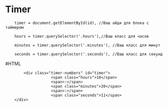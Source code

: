 # Timer

        timer = document.getElementById(id), //Ваш айди для блока с таймером
        
        hours = timer.querySelector('.hours'),//Ваш класс для часов
        
        minutes = timer.querySelector('.minutes'), //Ваш класс для минут
        
        seconds = timer.querySelector('.seconds'), //Ваш класс для секунд
        
        
#HTML


        	<div class="timer-numbers" id="timer">
                        <span class="hours">18</span>
                        <span>:</span>
                        <span class="minutes">20</span>
                        <span>:</span>
                        <span class="seconds">11</span>
		</div>
